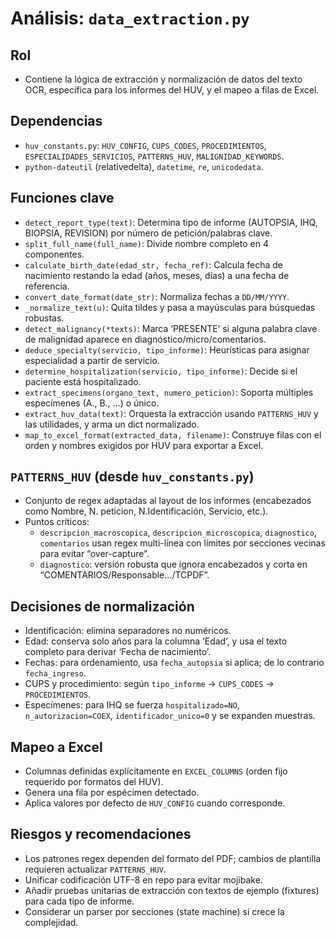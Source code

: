 # Análisis: `data_extraction.py`

## Rol
- Contiene la lógica de extracción y normalización de datos del texto OCR, específica para los informes del HUV, y el mapeo a filas de Excel.

## Dependencias
- `huv_constants.py`: `HUV_CONFIG`, `CUPS_CODES`, `PROCEDIMIENTOS`, `ESPECIALIDADES_SERVICIOS`, `PATTERNS_HUV`, `MALIGNIDAD_KEYWORDS`.
- `python-dateutil` (relativedelta), `datetime`, `re`, `unicodedata`.

## Funciones clave
- `detect_report_type(text)`: Determina tipo de informe (AUTOPSIA, IHQ, BIOPSIA, REVISION) por número de petición/palabras clave.
- `split_full_name(full_name)`: Divide nombre completo en 4 componentes.
- `calculate_birth_date(edad_str, fecha_ref)`: Calcula fecha de nacimiento restando la edad (años, meses, días) a una fecha de referencia.
- `convert_date_format(date_str)`: Normaliza fechas a `DD/MM/YYYY`.
- `_normalize_text(u)`: Quita tildes y pasa a mayúsculas para búsquedas robustas.
- `detect_malignancy(*texts)`: Marca ‘PRESENTE’ si alguna palabra clave de malignidad aparece en diagnóstico/micro/comentarios.
- `deduce_specialty(servicio, tipo_informe)`: Heurísticas para asignar especialidad a partir de servicio.
- `determine_hospitalization(servicio, tipo_informe)`: Decide si el paciente está hospitalizado.
- `extract_specimens(organo_text, numero_peticion)`: Soporta múltiples especímenes (A., B., …) o único.
- `extract_huv_data(text)`: Orquesta la extracción usando `PATTERNS_HUV` y las utilidades, y arma un dict normalizado.
- `map_to_excel_format(extracted_data, filename)`: Construye filas con el orden y nombres exigidos por HUV para exportar a Excel.

## `PATTERNS_HUV` (desde `huv_constants.py`)
- Conjunto de regex adaptadas al layout de los informes (encabezados como Nombre, N. peticion, N.Identificación, Servicio, etc.).
- Puntos críticos:
  - `descripcion_macroscopica`, `descripcion_microscopica`, `diagnostico`, `comentarios` usan regex multi-línea con límites por secciones vecinas para evitar “over-capture”.
  - `diagnostico`: versión robusta que ignora encabezados y corta en “COMENTARIOS/Responsable…/TCPDF”.

## Decisiones de normalización
- Identificación: elimina separadores no numéricos.
- Edad: conserva solo años para la columna ‘Edad’, y usa el texto completo para derivar ‘Fecha de nacimiento’.
- Fechas: para ordenamiento, usa `fecha_autopsia` si aplica; de lo contrario `fecha_ingreso`.
- CUPS y procedimiento: según `tipo_informe` -> `CUPS_CODES` -> `PROCEDIMIENTOS`.
- Especímenes: para IHQ se fuerza `hospitalizado=NO`, `n_autorizacion=COEX`, `identificador_unico=0` y se expanden muestras.

## Mapeo a Excel
- Columnas definidas explícitamente en `EXCEL_COLUMNS` (orden fijo requerido por formatos del HUV).
- Genera una fila por espécimen detectado.
- Aplica valores por defecto de `HUV_CONFIG` cuando corresponde.

## Riesgos y recomendaciones
- Los patrones regex dependen del formato del PDF; cambios de plantilla requieren actualizar `PATTERNS_HUV`.
- Unificar codificación UTF-8 en repo para evitar mojibake.
- Añadir pruebas unitarias de extracción con textos de ejemplo (fixtures) para cada tipo de informe.
- Considerar un parser por secciones (state machine) si crece la complejidad.

